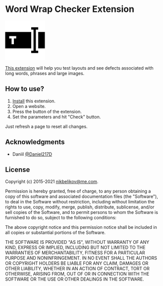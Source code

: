 # Word Wrap Checker Extension

![extension-logo](https://github.com/nikbelikov/word-wrap-checker/blob/master/chrome/icon.png)

[This extension](https://www.google.ru/chrome/index.html) will help you test layouts and see defects associated with long words, phrases and large images.

## How to use?

1. [Install](http://goo.gl/3xt6MV) this extension.
2. Open a website.
3. Press the button of the extension.
4. Set the parameters and hit "Check" button.

Just refresh a page to reset all changes.

## Acknowledgments

- Daniil [@Daniel217D](https://github.com/Daniel217D)

## License

Copyright (c) 2015-2021 [nikbelikov@me.com](mailto:nikbelikov@me.com).

Permission is hereby granted, free of charge, to any person obtaining a copy
of this software and associated documentation files (the "Software"), to deal
in the Software without restriction, including without limitation the rights
to use, copy, modify, merge, publish, distribute, sublicense, and/or sell
copies of the Software, and to permit persons to whom the Software is
furnished to do so, subject to the following conditions:

The above copyright notice and this permission notice shall be included in all
copies or substantial portions of the Software.

THE SOFTWARE IS PROVIDED "AS IS", WITHOUT WARRANTY OF ANY KIND, EXPRESS OR
IMPLIED, INCLUDING BUT NOT LIMITED TO THE WARRANTIES OF MERCHANTABILITY,
FITNESS FOR A PARTICULAR PURPOSE AND NONINFRINGEMENT. IN NO EVENT SHALL THE
AUTHORS OR COPYRIGHT HOLDERS BE LIABLE FOR ANY CLAIM, DAMAGES OR OTHER
LIABILITY, WHETHER IN AN ACTION OF CONTRACT, TORT OR OTHERWISE, ARISING FROM,
OUT OF OR IN CONNECTION WITH THE SOFTWARE OR THE USE OR OTHER DEALINGS IN THE
SOFTWARE.
